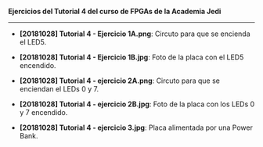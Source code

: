 **Ejercicios del Tutorial 4 del curso de FPGAs de la Academia Jedi**

--------------------

* **[20181028] Tutorial 4 - Ejercicio 1A.png**: Circuto para que se encienda el LED5.

* **[20181028] Tutorial 4 - Ejercicio 1B.jpg**: Foto de la placa con el LED5 encendido.

* **[20181028] Tutorial 4 - ejercicio 2A.png**: Circuto para que se enciendan el LEDs 0 y 7.

* **[20181028] Tutorial 4 - ejercicio 2B.jpg**: Foto de la placa con los LEDs 0 y 7 encendido.

* **[20181028] Tutorial 4 - ejercicio 3.jpg**: Placa alimentada por una Power Bank.
